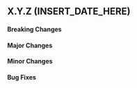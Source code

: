 ## X.Y.Z (INSERT_DATE_HERE)

#### Breaking Changes
#### Major Changes
#### Minor Changes
#### Bug Fixes
